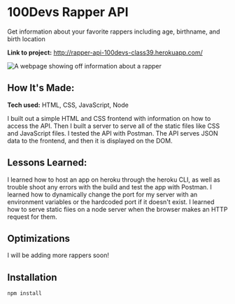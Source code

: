# 100Devs Rapper API
Get information about your favorite rappers including age, birthname, and birth location

**Link to project:** http://rapper-api-100devs-class39.herokuapp.com/

![A webpage showing off information about a rapper](https://github.com/bytesbybianca/rap-names-api-1/blob/main/rap-api.png?raw=true)

## How It's Made:

**Tech used:** HTML, CSS, JavaScript, Node

I built out a simple HTML and CSS frontend with information on how to access the API. Then I built a server to serve all of the static files like CSS and JavaScript files. I tested the API with Postman. The API serves JSON data to the frontend, and then it is displayed on the DOM.

## Lessons Learned:

I learned how to host an app on heroku through the heroku CLI, as well as trouble shoot any errors with the build and test the app with Postman. I learned how to dynamically change the port for my server with an environment variables or the hardcoded port if it doesn't exist. I learned how to serve static fiies on a node server when the browser makes an HTTP request for them.

## Optimizations

I will be adding more rappers soon!

## Installation
```
npm install
```
